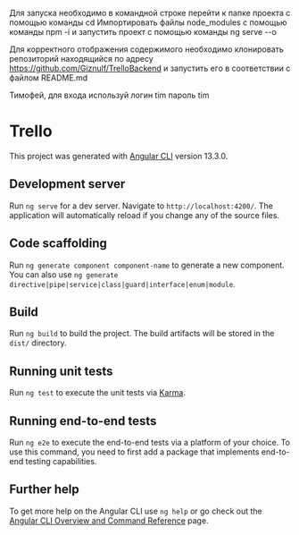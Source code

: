 Для запуска необходимо в командной строке перейти к папке проекта с помощью команды 
cd
Импортировать файлы node_modules с помощью команды
npm -i
и запустить проект с помощью команды
ng serve --o

Для корректного отображения содержимого необходимо клонировать репозиторий находящийся по адресу https://github.com/Giznulf/TrelloBackend и запустить его в соответствии с файлом README.md

Тимофей, для входа используй 
логин tim 
пароль tim

# Trello

This project was generated with [Angular CLI](https://github.com/angular/angular-cli) version 13.3.0.

## Development server

Run `ng serve` for a dev server. Navigate to `http://localhost:4200/`. The application will automatically reload if you change any of the source files.

## Code scaffolding

Run `ng generate component component-name` to generate a new component. You can also use `ng generate directive|pipe|service|class|guard|interface|enum|module`.

## Build

Run `ng build` to build the project. The build artifacts will be stored in the `dist/` directory.

## Running unit tests

Run `ng test` to execute the unit tests via [Karma](https://karma-runner.github.io).

## Running end-to-end tests

Run `ng e2e` to execute the end-to-end tests via a platform of your choice. To use this command, you need to first add a package that implements end-to-end testing capabilities.

## Further help

To get more help on the Angular CLI use `ng help` or go check out the [Angular CLI Overview and Command Reference](https://angular.io/cli) page.
